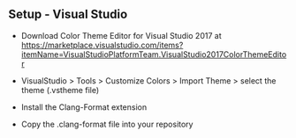 ## Setup - Visual Studio
- Download Color Theme Editor for Visual Studio 2017 at 
https://marketplace.visualstudio.com/items?itemName=VisualStudioPlatformTeam.VisualStudio2017ColorThemeEditor

- VisualStudio > Tools > Customize Colors > Import Theme > select the theme (.vstheme file)

- Install the Clang-Format extension

- Copy the .clang-format file into your repository
